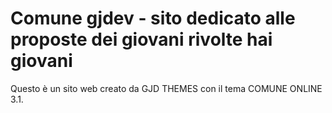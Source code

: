 # Comune gjdev - sito dedicato alle proposte dei giovani rivolte hai giovani

Questo è un sito web creato da GJD THEMES con il tema COMUNE ONLINE 3.1.